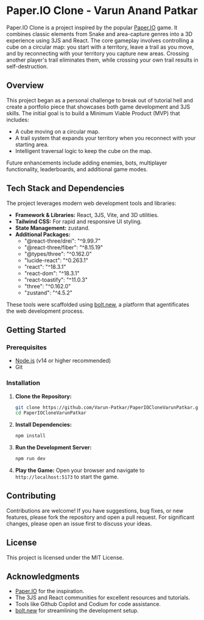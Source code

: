 # Paper.IO Clone - Varun Anand Patkar

Paper.IO Clone is a project inspired by the popular [Paper.IO](http://paper.io/) game. It combines classic elements from Snake and area-capture genres into a 3D experience using 3JS and React. The core gameplay involves controlling a cube on a circular map: you start with a territory, leave a trail as you move, and by reconnecting with your territory you capture new areas. Crossing another player's trail eliminates them, while crossing your own trail results in self-destruction.

## Overview

This project began as a personal challenge to break out of tutorial hell and create a portfolio piece that showcases both game development and 3JS skills. The initial goal is to build a Minimum Viable Product (MVP) that includes:

- A cube moving on a circular map.
- A trail system that expands your territory when you reconnect with your starting area.
- Intelligent traversal logic to keep the cube on the map.

Future enhancements include adding enemies, bots, multiplayer functionality, leaderboards, and additional game modes.

## Tech Stack and Dependencies

The project leverages modern web development tools and libraries:

- **Framework & Libraries:** React, 3JS, Vite, and 3D utilities.
- **Tailwind CSS:** For rapid and responsive UI styling.
- **State Management:** zustand.
- **Additional Packages:**
  - "@react-three/drei": "^9.99.7"
  - "@react-three/fiber": "^8.15.19"
  - "@types/three": "^0.162.0"
  - "lucide-react": "^0.263.1"
  - "react": "^18.3.1"
  - "react-dom": "^18.3.1"
  - "react-toastify": "^11.0.3"
  - "three": "^0.162.0"
  - "zustand": "^4.5.2"

These tools were scaffolded using [bolt.new](https://bolt.new/), a platform that agentificates the web development process.

## Getting Started

### Prerequisites

- [Node.js](https://nodejs.org/) (v14 or higher recommended)
- Git

### Installation

1. **Clone the Repository:**

   ```bash
   git clone https://github.com/Varun-Patkar/PaperIOCloneVarunPatkar.git
   cd PaperIOCloneVarunPatkar
   ```

2. **Install Dependencies:**

   ```bash
   npm install
   ```

3. **Run the Development Server:**

   ```bash
   npm run dev
   ```

4. **Play the Game:**
   Open your browser and navigate to `http://localhost:5173` to start the game.

## Contributing

Contributions are welcome! If you have suggestions, bug fixes, or new features, please fork the repository and open a pull request. For significant changes, please open an issue first to discuss your ideas.

## License

This project is licensed under the MIT License.

## Acknowledgments

- [Paper.IO](http://paper.io/) for the inspiration.
- The 3JS and React communities for excellent resources and tutorials.
- Tools like Github Copilot and Codium for code assistance.
- [bolt.new](https://bolt.new/) for streamlining the development setup.
